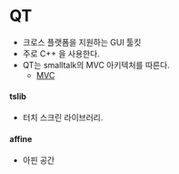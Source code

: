 # QT
- 크로스 플랫폼을 지원하는 GUI 툴킷
- 주로 C++ 을 사용한다.
- QT는 smalltalk의 MVC 아키텍처를 따른다.
  - [MVC](http://doc.qt.io/qt-4.8/model-view-programming.html)


#### tslib
- 터치 스크린 라이브러리.

#### affine
- 아핀 공간
